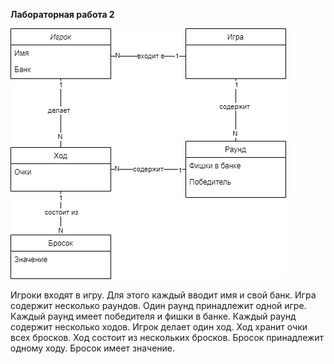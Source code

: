 ﻿**Лабораторная работа 2**

![Диаграмма](/images/lab2V.png)  

Игроки входят в игру. Для этого каждый вводит имя и свой банк. Игра содержит несколько раундов. Один раунд принадлежит одной игре. Каждый раунд имеет победителя и фишки в банке. Каждый раунд содержит несколько ходов. Игрок делает один ход. Ход хранит очки всех бросков. Ход состоит из нескольких бросков. Бросок принадлежит одному ходу. Бросок имеет значение.
